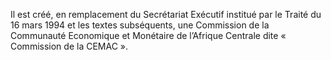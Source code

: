 Il est créé, en remplacement du Secrétariat Exécutif institué par le Traité du 16 mars 1994 et les textes subséquents, une Commission de la Communauté Economique et Monétaire de l’Afrique Centrale dite « Commission de la CEMAC ».